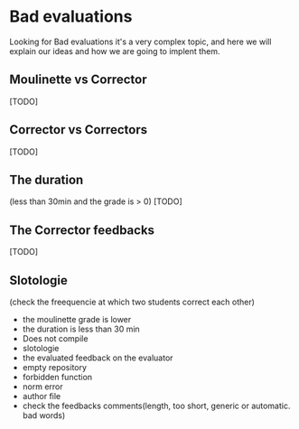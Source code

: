 # Bad evaluations

Looking for Bad evaluations it's a very complex topic, and here we will
explain our ideas and how we are going to implent them.


## Moulinette vs Corrector
[TODO]

## Corrector vs Correctors
[TODO]

## The duration
(less than 30min and the grade is > 0)
[TODO]

## The Corrector feedbacks
[TODO]

## Slotologie
(check the freequencie at which two students correct each other)

- the moulinette grade is lower
- the duration is less than 30 min
- Does not compile
- slotologie
- the evaluated feedback on the evaluator
- empty repository
- forbidden function
- norm error
- author file
- check the feedbacks comments(length, too short, generic or automatic. bad words)
